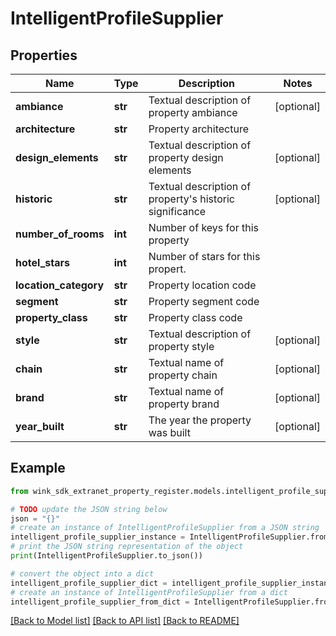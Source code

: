 # IntelligentProfileSupplier


## Properties

Name | Type | Description | Notes
------------ | ------------- | ------------- | -------------
**ambiance** | **str** | Textual description of property ambiance | [optional] 
**architecture** | **str** | Property architecture | 
**design_elements** | **str** | Textual description of property design elements | [optional] 
**historic** | **str** | Textual description of property&#39;s historic significance | [optional] 
**number_of_rooms** | **int** | Number of keys for this property | 
**hotel_stars** | **int** | Number of stars for this propert. | 
**location_category** | **str** | Property location code | 
**segment** | **str** | Property segment code | 
**property_class** | **str** | Property class code | 
**style** | **str** | Textual description of property style | [optional] 
**chain** | **str** | Textual name of property chain | [optional] 
**brand** | **str** | Textual name of property brand | [optional] 
**year_built** | **str** | The year the property was built | [optional] 

## Example

```python
from wink_sdk_extranet_property_register.models.intelligent_profile_supplier import IntelligentProfileSupplier

# TODO update the JSON string below
json = "{}"
# create an instance of IntelligentProfileSupplier from a JSON string
intelligent_profile_supplier_instance = IntelligentProfileSupplier.from_json(json)
# print the JSON string representation of the object
print(IntelligentProfileSupplier.to_json())

# convert the object into a dict
intelligent_profile_supplier_dict = intelligent_profile_supplier_instance.to_dict()
# create an instance of IntelligentProfileSupplier from a dict
intelligent_profile_supplier_from_dict = IntelligentProfileSupplier.from_dict(intelligent_profile_supplier_dict)
```
[[Back to Model list]](../README.md#documentation-for-models) [[Back to API list]](../README.md#documentation-for-api-endpoints) [[Back to README]](../README.md)


